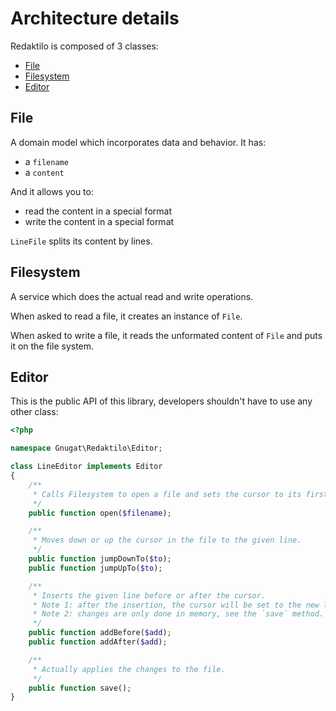 # Architecture details

Redaktilo is composed of 3 classes:

* [File](#file)
* [Filesystem](#filesystem)
* [Editor](#editor)

## File

A domain model which incorporates data and behavior. It has:

* a `filename`
* a `content`

And it allows you to:

* read the content in a special format
* write the content in a special format

`LineFile` splits its content by lines.

## Filesystem

A service which does the actual read and write operations.

When asked to read a file, it creates an instance of `File`.

When asked to write a file, it reads the unformated content of `File` and puts
it on the file system.

## Editor

This is the public API of this library, developers shouldn't have to use any
other class:

```php
<?php

namespace Gnugat\Redaktilo\Editor;

class LineEditor implements Editor
{
    /**
     * Calls Filesystem to open a file and sets the cursor to its first line.
     */
    public function open($filename);

    /**
     * Moves down or up the cursor in the file to the given line.
     */
    public function jumpDownTo($to);
    public function jumpUpTo($to);

    /**
     * Inserts the given line before or after the cursor.
     * Note 1: after the insertion, the cursor will be set to the new line.
     * Note 2: changes are only done in memory, see the `save` method.
     */
    public function addBefore($add);
    public function addAfter($add);

    /**
     * Actually applies the changes to the file.
     */
    public function save();
}
```
